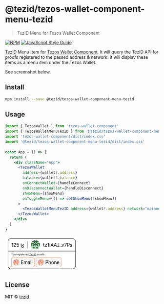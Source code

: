 # @tezid/tezos-wallet-component-menu-tezid

> TezID Menu for Tezos Wallet Component

[![NPM](https://img.shields.io/npm/v/tezos-wallet-component-menu-tezid.svg)](https://www.npmjs.com/package/tezos-wallet-component-menu-tezid) [![JavaScript Style Guide](https://img.shields.io/badge/code_style-standard-brightgreen.svg)](https://standardjs.com)

[TezID](https://tezid.net) Menu Item for [Tezos Wallet Component](https://github.com/asbjornenge/tezos-wallet-component). It will query the TezID API for proofs registered to the passed address & network. It will display these items as a menu item under the Tezos Wallet.

See screenshot below.

## Install

```bash
npm install --save @tezid/tezos-wallet-component-menu-tezid
```

## Usage

```jsx
import { TezosWallet } from 'tezos-wallet-component'
import { TezosWalletMenuTezID } from '@tezid/tezos-wallet-component-menu-tezid'
import 'tezos-wallet-component/dist/index.css'
import '@tezid/tezos-wallet-component-menu-tezid/dist/index.css'

const App = () => {
  return (
    <div className="App">
      <TezosWallet
        address={wallet?.address}
        balance={wallet?.balance}
        onConnectWallet={handleConnect}
        onDisconnectWallet={handleDisconnect}
        showMenu={showMenu}
        onToggleMenu={() => setShowMenu(!showMenu)}
      >
        <TezosWalletMenuTezID address={wallet?.address} network="mainnet" />
      </TezosWallet>
    </div>
  ) 
}
```

![screenshot](screenshot.png?raw=true "Screenshot")

## License

MIT © [tezid](https://github.com/tezid)
